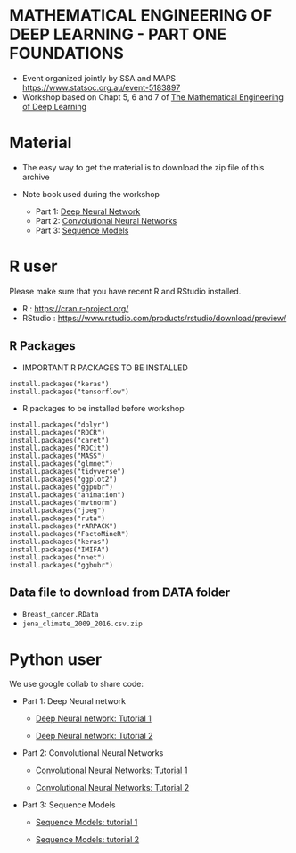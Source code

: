# MATHEMATICAL ENGINEERING OF DEEP LEARNING - PART ONE FOUNDATIONS

- Event organized jointly by SSA and MAPS  https://www.statsoc.org.au/event-5183897
- Workshop based on Chapt 5, 6 and 7 of [The Mathematical Engineering of Deep Learning](https://deeplearningmath.org)

# Material 


- The easy way to get the material is to download the zip file of this archive

- Note book used during the workshop
    - Part 1: [Deep Neural Network](/Deep_learning_RNN.nb.html.zip)
    - Part 2: [Convolutional Neural Networks](/Deep_learning_CNN.nb.html.zip)
    - Part 3: [Sequence Models](/Deep_learning_RNN.nb.html.zip)


# R user 

Please make sure that you have  recent R and RStudio installed.

  - R : https://cran.r-project.org/
  - RStudio : https://www.rstudio.com/products/rstudio/download/preview/


## R Packages 

- IMPORTANT R PACKAGES TO BE INSTALLED

```{r,eval=FALSE}
install.packages("keras")
install.packages("tensorflow")
```

- R packages to be installed before workshop

```{r,eval=FALSE}
install.packages("dplyr")
install.packages("ROCR")
install.packages("caret")
install.packages("ROCit")
install.packages("MASS")
install.packages("glmnet")
install.packages("tidyverse")
install.packages("ggplot2")
install.packages("ggpubr")
install.packages("animation")
install.packages("mvtnorm")
install.packages("jpeg")
install.packages("ruta")
install.packages("rARPACK")
install.packages("FactoMineR")
install.packages("keras")
install.packages("IMIFA")
install.packages("nnet")
install.packages("ggbubr")
```


## Data file to download from DATA folder

- ``Breast_cancer.RData``
- ``jena_climate_2009_2016.csv.zip``


# Python user

We use google collab to share code:

- Part 1: Deep Neural network

    - [Deep Neural network: Tutorial 1](https://colab.research.google.com/drive/1Qn88dyZXHhwqoLnGcNaHq510eDEjxau7?usp=sharing)
          
    - [Deep Neural network: Tutorial 2](https://colab.research.google.com/drive/1Msg2GDt5P0kB0MVPSPUcGZGIxDjOgoDb?usp=sharing)

- Part 2: Convolutional Neural Networks

    - [Convolutional Neural Networks: Tutorial 1](https:)
          
    - [Convolutional Neural Networks: Tutorial 2](https://colab.research.google.com/drive/1qgL6EU24i1ERR2I0qpETqnIGw1fKC7-K?usp=sharing)
   
- Part 3: Sequence Models
    
    - [Sequence Models: tutorial 1](https://colab.research.google.com/drive/1wWjPT8yBuuofvwKJgl8bIlhMsWV9Z0dk?usp=sharing)
    
    - [Sequence Models: tutorial 2](https://colab.research.google.com/drive/1R_T_klRPjp0x2k715zVcxGbXBPbGz9cx?usp=sharing)

